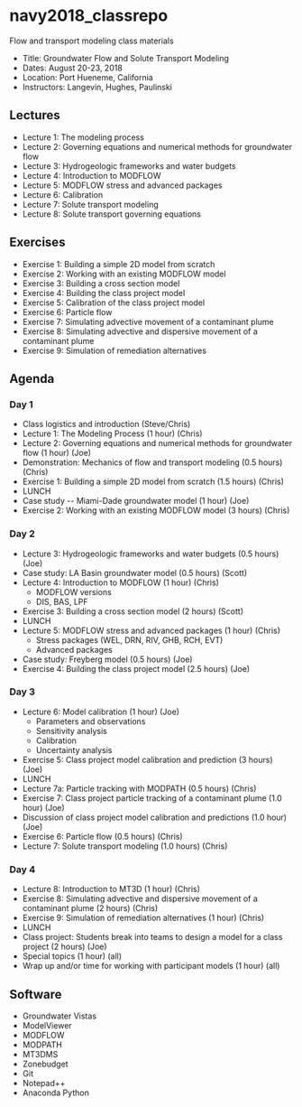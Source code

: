 # navy2018_classrepo
Flow and transport modeling class materials

* Title: Groundwater Flow and Solute Transport Modeling 
* Dates: August 20-23, 2018
* Location: Port Hueneme, California
* Instructors: Langevin, Hughes, Paulinski

## Lectures
* Lecture 1: The modeling process
* Lecture 2: Governing equations and numerical methods for groundwater flow
* Lecture 3: Hydrogeologic frameworks and water budgets
* Lecture 4: Introduction to MODFLOW
* Lecture 5: MODFLOW stress and advanced packages
* Lecture 6: Calibration
* Lecture 7: Solute transport modeling
* Lecture 8: Solute transport governing equations

## Exercises
* Exercise 1: Building a simple 2D model from scratch
* Exercise 2: Working with an existing MODFLOW model
* Exercise 3: Building a cross section model
* Exercise 4: Building the class project model
* Exercise 5: Calibration of the class project model
* Exercise 6: Particle flow
* Exercise 7: Simulating advective movement of a contaminant plume
* Exercise 8: Simulating advective and dispersive movement of a contaminant plume
* Exercise 9: Simulation of remediation alternatives

## Agenda

### Day 1
* Class logistics and introduction (Steve/Chris)
* Lecture 1: The Modeling Process (1 hour) (Chris)
* Lecture 2: Governing equations and numerical methods for groundwater flow (1 hour) (Joe)
* Demonstration: Mechanics of flow and transport modeling (0.5 hours) (Chris)
* Exercise 1: Building a simple 2D model from scratch (1.5 hours) (Chris)
* LUNCH
* Case study -- Miami-Dade groundwater model (1 hour) (Joe)
* Exercise 2: Working with an existing MODFLOW model (3 hours) (Chris)

### Day 2
* Lecture 3: Hydrogeologic frameworks and water budgets (0.5 hours) (Joe)
* Case study: LA Basin groundwater model (0.5 hours) (Scott)
* Lecture 4: Introduction to MODFLOW (1 hour) (Chris)
  * MODFLOW versions
  * DIS, BAS, LPF
* Exercise 3: Building a cross section model (2 hours) (Scott)
* LUNCH
* Lecture 5: MODFLOW stress and advanced packages (1 hour) (Chris)
  * Stress packages (WEL, DRN, RIV, GHB, RCH, EVT)
  * Advanced packages
* Case study: Freyberg model (0.5 hours) (Joe)
* Exercise 4: Building the class project model (2.5 hours) (Joe)

### Day 3
* Lecture 6: Model calibration (1 hour) (Joe)
  * Parameters and observations
  * Sensitivity analysis
  * Calibration
  * Uncertainty analysis
* Exercise 5: Class project model calibration and prediction (3 hours) (Joe)
* LUNCH
* Lecture 7a: Particle tracking with MODPATH (0.5 hours) (Chris)
* Exercise 7: Class project particle tracking of a contaminant plume (1.0 hour) (Joe)
* Discussion of class project model calibration and predictions (1.0 hour) (Joe)
* Exercise 6: Particle flow (0.5 hours) (Chris)
* Lecture 7: Solute transport modeling (1.0 hours) (Chris)

### Day 4
* Lecture 8: Introduction to MT3D (1 hour) (Chris)
* Exercise 8: Simulating advective and dispersive movement of a contaminant plume (2 hours) (Chris)
* Exercise 9: Simulation of remediation alternatives (1 hour) (Chris)
* LUNCH
* Class project: Students break into teams to design a model for a class project (2 hours) (Joe)
* Special topics (1 hour) (all)
* Wrap up and/or time for working with participant models (1 hour) (all)

## Software
* Groundwater Vistas
* ModelViewer
* MODFLOW
* MODPATH
* MT3DMS
* Zonebudget
* Git
* Notepad++
* Anaconda Python
